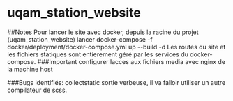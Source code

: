 # uqam_station_website
##Notes
Pour lancer le site avec docker, depuis la racine du projet (uqam_station_website)
lancer docker-compose -f docker/deployment/docker-compose.yml up --build -d
Les routes du site et les fichiers statiques sont entierement géré par les services du docker-compose. 
###Important
configurer lacces aux fichiers media avec nginx de la machine host

###Bugs identifiés: 
collectstatic sortie verbeuse, il va falloir utiliser un autre compilateur de scss.